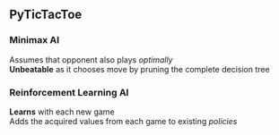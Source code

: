 ## PyTicTacToe
### Minimax AI
Assumes that opponent also plays *optimally*<br/>
**Unbeatable** as it chooses move by pruning the complete decision tree<br/>

### Reinforcement Learning AI
**Learns** with each new game<br/>
Adds the acquired values from each game to existing *policies*<br/>
